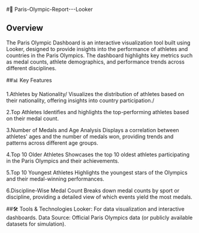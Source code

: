 #🏅 Paris-Olympic-Report---Looker
## Overview
The Paris Olympic Dashboard is an interactive visualization tool built using Looker, designed to provide insights into the performance of athletes and countries in the Paris Olympics. The dashboard highlights key metrics such as medal counts, athlete demographics, and performance trends across different disciplines.

##📊 Key Features

1.Athletes by Nationality/
Visualizes the distribution of athletes based on their nationality, offering insights into country participation./

2.Top Athletes
Identifies and highlights the top-performing athletes based on their medal count.

3.Number of Medals and Age Analysis
Displays a correlation between athletes' ages and the number of medals won, providing trends and patterns across different age groups.

4.Top 10 Older Athletes
Showcases the top 10 oldest athletes participating in the Paris Olympics and their achievements.

5.Top 10 Youngest Athletes
Highlights the youngest stars of the Olympics and their medal-winning performances.

6.Discipline-Wise Medal Count
Breaks down medal counts by sport or discipline, providing a detailed view of which events yield the most medals.

##🛠️ Tools & Technologies
Looker: For data visualization and interactive dashboards.
Data Source: Official Paris Olympics data (or publicly available datasets for simulation).
